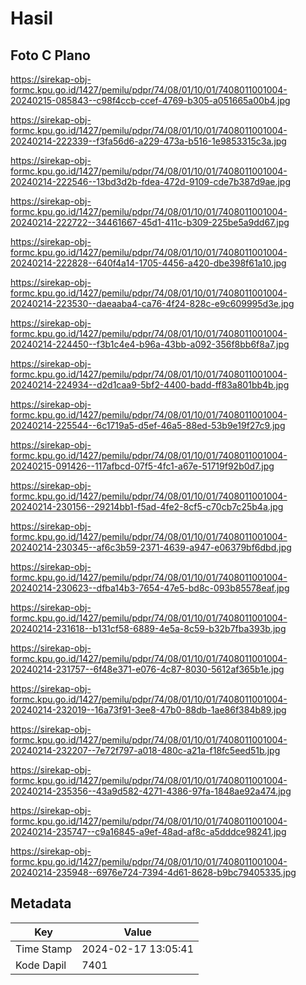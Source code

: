# Hasil

## Foto C Plano

https://sirekap-obj-formc.kpu.go.id/1427/pemilu/pdpr/74/08/01/10/01/7408011001004-20240215-085843--c98f4ccb-ccef-4769-b305-a051665a00b4.jpg

https://sirekap-obj-formc.kpu.go.id/1427/pemilu/pdpr/74/08/01/10/01/7408011001004-20240214-222339--f3fa56d6-a229-473a-b516-1e9853315c3a.jpg

https://sirekap-obj-formc.kpu.go.id/1427/pemilu/pdpr/74/08/01/10/01/7408011001004-20240214-222546--13bd3d2b-fdea-472d-9109-cde7b387d9ae.jpg

https://sirekap-obj-formc.kpu.go.id/1427/pemilu/pdpr/74/08/01/10/01/7408011001004-20240214-222722--34461667-45d1-411c-b309-225be5a9dd67.jpg

https://sirekap-obj-formc.kpu.go.id/1427/pemilu/pdpr/74/08/01/10/01/7408011001004-20240214-222828--640f4a14-1705-4456-a420-dbe398f61a10.jpg

https://sirekap-obj-formc.kpu.go.id/1427/pemilu/pdpr/74/08/01/10/01/7408011001004-20240214-223530--daeaaba4-ca76-4f24-828c-e9c609995d3e.jpg

https://sirekap-obj-formc.kpu.go.id/1427/pemilu/pdpr/74/08/01/10/01/7408011001004-20240214-224450--f3b1c4e4-b96a-43bb-a092-356f8bb6f8a7.jpg

https://sirekap-obj-formc.kpu.go.id/1427/pemilu/pdpr/74/08/01/10/01/7408011001004-20240214-224934--d2d1caa9-5bf2-4400-badd-ff83a801bb4b.jpg

https://sirekap-obj-formc.kpu.go.id/1427/pemilu/pdpr/74/08/01/10/01/7408011001004-20240214-225544--6c1719a5-d5ef-46a5-88ed-53b9e19f27c9.jpg

https://sirekap-obj-formc.kpu.go.id/1427/pemilu/pdpr/74/08/01/10/01/7408011001004-20240215-091426--117afbcd-07f5-4fc1-a67e-51719f92b0d7.jpg

https://sirekap-obj-formc.kpu.go.id/1427/pemilu/pdpr/74/08/01/10/01/7408011001004-20240214-230156--29214bb1-f5ad-4fe2-8cf5-c70cb7c25b4a.jpg

https://sirekap-obj-formc.kpu.go.id/1427/pemilu/pdpr/74/08/01/10/01/7408011001004-20240214-230345--af6c3b59-2371-4639-a947-e06379bf6dbd.jpg

https://sirekap-obj-formc.kpu.go.id/1427/pemilu/pdpr/74/08/01/10/01/7408011001004-20240214-230623--dfba14b3-7654-47e5-bd8c-093b85578eaf.jpg

https://sirekap-obj-formc.kpu.go.id/1427/pemilu/pdpr/74/08/01/10/01/7408011001004-20240214-231618--b131cf58-6889-4e5a-8c59-b32b7fba393b.jpg

https://sirekap-obj-formc.kpu.go.id/1427/pemilu/pdpr/74/08/01/10/01/7408011001004-20240214-231757--6f48e371-e076-4c87-8030-5612af365b1e.jpg

https://sirekap-obj-formc.kpu.go.id/1427/pemilu/pdpr/74/08/01/10/01/7408011001004-20240214-232019--16a73f91-3ee8-47b0-88db-1ae86f384b89.jpg

https://sirekap-obj-formc.kpu.go.id/1427/pemilu/pdpr/74/08/01/10/01/7408011001004-20240214-232207--7e72f797-a018-480c-a21a-f18fc5eed51b.jpg

https://sirekap-obj-formc.kpu.go.id/1427/pemilu/pdpr/74/08/01/10/01/7408011001004-20240214-235356--43a9d582-4271-4386-97fa-1848ae92a474.jpg

https://sirekap-obj-formc.kpu.go.id/1427/pemilu/pdpr/74/08/01/10/01/7408011001004-20240214-235747--c9a16845-a9ef-48ad-af8c-a5dddce98241.jpg

https://sirekap-obj-formc.kpu.go.id/1427/pemilu/pdpr/74/08/01/10/01/7408011001004-20240214-235948--6976e724-7394-4d61-8628-b9bc79405335.jpg


## Metadata

| Key        | Value               |
| ---------- | ------------------- |
| Time Stamp | 2024-02-17 13:05:41 |
| Kode Dapil | 7401                |



